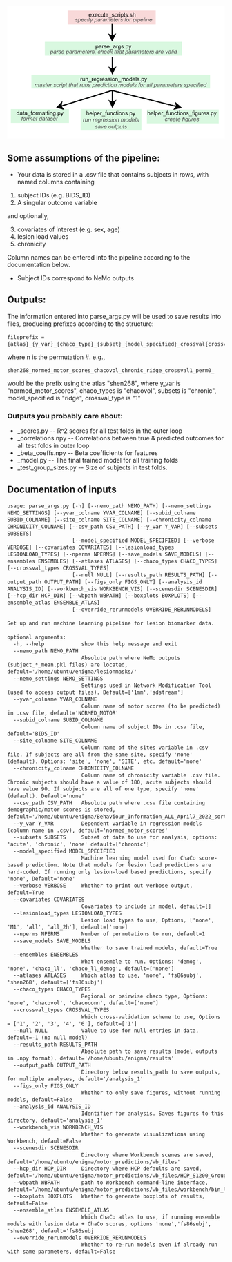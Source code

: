 ![Pipeline](pipeline.png)

## Some assumptions of the pipeline:

- Your data is stored in a .csv file that contains subjects in rows, with named columns containing 
1) subject IDs (e.g. BIDS_ID)
2) A singular outcome variable

and optionally,

3) covariates of interest (e.g. sex, age)
4) lesion load values 
5) chronicity

Column names can be entered into the pipeline according to the documentation below.

- Subject IDs correspond to NeMo outputs

## Outputs:

The information entered into parse_args.py will be used to save results into files, producing prefixes according to the structure:

```
fileprefix = {atlas}_{y_var}_{chaco_type}_{subset}_{model_specified}_crossval{crossval_type}_{n}_
```
where n is the permutation #.
e.g., 

```
shen268_normed_motor_scores_chacovol_chronic_ridge_crossval1_perm0_
```
would be the prefix using the atlas "shen268", where y_var is "normed_motor_scores", chaco_types is "chacovol", subsets is "chronic", model_specified is "ridge", crossval_type is "1"

### Outputs you probably care about:

- _scores.py
-- R^2 scores for all test folds in the outer loop
- _correlations.npy
-- Correlations between true & predicted outcomes for all test folds in outer loop
- _beta_coeffs.npy
-- Beta coefficients for features
- _model.py 
-- The final trained model for all training folds
- _test_group_sizes.py 
-- Size of subjects in test folds.

## Documentation of inputs
```
usage: parse_args.py [-h] [--nemo_path NEMO_PATH] [--nemo_settings NEMO_SETTINGS] [--yvar_colname YVAR_COLNAME] [--subid_colname SUBID_COLNAME] [--site_colname SITE_COLNAME] [--chronicity_colname CHRONICITY_COLNAME] [--csv_path CSV_PATH] [--y_var Y_VAR] [--subsets SUBSETS]
                     [--model_specified MODEL_SPECIFIED] [--verbose VERBOSE] [--covariates COVARIATES] [--lesionload_types LESIONLOAD_TYPES] [--nperms NPERMS] [--save_models SAVE_MODELS] [--ensembles ENSEMBLES] [--atlases ATLASES] [--chaco_types CHACO_TYPES] [--crossval_types CROSSVAL_TYPES]
                     [--null NULL] [--results_path RESULTS_PATH] [--output_path OUTPUT_PATH] [--figs_only FIGS_ONLY] [--analysis_id ANALYSIS_ID] [--workbench_vis WORKBENCH_VIS] [--scenesdir SCENESDIR] [--hcp_dir HCP_DIR] [--wbpath WBPATH] [--boxplots BOXPLOTS] [--ensemble_atlas ENSEMBLE_ATLAS]
                     [--override_rerunmodels OVERRIDE_RERUNMODELS]

Set up and run machine learning pipeline for lesion biomarker data.

optional arguments:
  -h, --help            show this help message and exit
  --nemo_path NEMO_PATH
                        Absolute path where NeMo outputs (subject_*_mean.pkl files) are located, default='/home/ubuntu/enigma/lesionmasks/'
  --nemo_settings NEMO_SETTINGS
                        Settings used in Network Modification Tool (used to access output files). Default=['1mm','sdstream']
  --yvar_colname YVAR_COLNAME
                        Column name of motor scores (to be predicted) in .csv file, default='NORMED_MOTOR'
  --subid_colname SUBID_COLNAME
                        Column name of subject IDs in .csv file, default='BIDS_ID'
  --site_colname SITE_COLNAME
                        Column name of the sites variable in .csv file. If subjects are all from the same site, specify 'none' (default). Options: 'site', 'none', 'SITE', etc. default='none'
  --chronicity_colname CHRONICITY_COLNAME
                        Column name of chronicity variable .csv file. Chronic subjects should have a value of 180, acute subjects should have value 90. If subjects are all of one type, specify 'none' (default). Default='none'
  --csv_path CSV_PATH   Absolute path where .csv file containing demographic/motor scores is stored, default='/home/ubuntu/enigma/Behaviour_Information_ALL_April7_2022_sorted_CST_12_ll_slnm.csv'
  --y_var Y_VAR         Dependent variable in regression models (column name in .csv), default='normed_motor_scores'
  --subsets SUBSETS     Subset of data to use for analysis, options: 'acute', 'chronic', 'none' default=['chronic']
  --model_specified MODEL_SPECIFIED
                        Machine learning model used for ChaCo score-based prediction. Note that models for lesion load predictions are hard-coded. If running only lesion-load based predictions, specify 'none', Default='none'
  --verbose VERBOSE     Whether to print out verbose output, default=True
  --covariates COVARIATES
                        Covariates to include in model, default=[]
  --lesionload_types LESIONLOAD_TYPES
                        Lesion load types to use, Options, ['none', 'M1', 'all', 'all_2h'], default=['none]
  --nperms NPERMS       Number of permutations to run, default=1
  --save_models SAVE_MODELS
                        Whether to save trained models, default=True
  --ensembles ENSEMBLES
                        What ensemble to run. Options: 'demog', 'none', 'chaco_ll', 'chaco_ll_demog', default=['none']
  --atlases ATLASES     Which atlas to use, 'none', 'fs86subj', 'shen268', default=['fs86subj']
  --chaco_types CHACO_TYPES
                        Regional or pairwise chaco type, Options: 'none', 'chacovol', 'chacoconn', default=['none']
  --crossval_types CROSSVAL_TYPES
                        Which cross-validation scheme to use, Options = ['1', '2', '3', '4', '6'], default=['1']
  --null NULL           Value to use for null entries in data, default=-1 (no null model)
  --results_path RESULTS_PATH
                        Absolute path to save results (model outputs in .npy format), default='/home/ubuntu/enigma/results'
  --output_path OUTPUT_PATH
                        Directory below results_path to save outputs, for multiple analyses, default='/analysis_1'
  --figs_only FIGS_ONLY
                        Whether to only save figures, without running models, default=False
  --analysis_id ANALYSIS_ID
                        Identifier for analysis. Saves figures to this directory, default='analysis_1'
  --workbench_vis WORKBENCH_VIS
                        Whether to generate visualizations using Workbench, default=False
  --scenesdir SCENESDIR
                        Directory where Workbench scenes are saved, default='/home/ubuntu/enigma/motor_predictions/wb_files'
  --hcp_dir HCP_DIR     Directory where HCP defaults are saved, default='/home/ubuntu/enigma/motor_predictions/wb_files/HCP_S1200_GroupAvg_v1'
  --wbpath WBPATH       path to Workbench command-line interface, default='/home/ubuntu/enigma/motor_predictions/wb_files/workbench/bin_linux64'
  --boxplots BOXPLOTS   Whether to generate boxplots of results, default=False
  --ensemble_atlas ENSEMBLE_ATLAS
                        Which ChaCo atlas to use, if running ensemble models with lesion data + ChaCo scores, options 'none','fs86subj', 'shen268', default='fs86subj
  --override_rerunmodels OVERRIDE_RERUNMODELS
                        Whether to re-run models even if already run with same parameters, default=False
```
